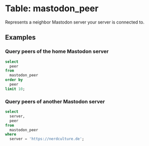 # Table: mastodon_peer

Represents a neighbor Mastodon server your server is connected to.

## Examples

### Query peers of the home Mastodon server

```sql
select
  peer
from
  mastodon_peer
order by
  peer
limit 10;
```

### Query peers of another Mastodon server
```sql
select
  server,
  peer
from
  mastodon_peer
where
  server = 'https://nerdculture.de';
```
